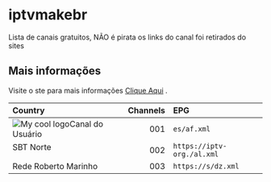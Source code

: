 # iptvmakebr
Lista de canais gratuitos, NÃO é pirata os links do canal foi retirados do sites

## Mais informações

Visite o ste para mais informações [Clique Aqui](https://maketvbr.wixsite.com/listatvbr) .

<table>
  <thead>
    <tr><th align="left">Country&nbsp;&nbsp;&nbsp;&nbsp;&nbsp;&nbsp;&nbsp;&nbsp;&nbsp;&nbsp;&nbsp;&nbsp;&nbsp;&nbsp;&nbsp;&nbsp;&nbsp;&nbsp;&nbsp;&nbsp;&nbsp;&nbsp;&nbsp;&nbsp;&nbsp;</th><th align="left">Channels</th><th align="left">EPG</th></tr>
  </thead>
  <tbody>
    <tr><td valign="top" rowspan="1"><img src="https://s2.dmcdn.net/u/9TvQN1X_UzxBWNIz3/60x60" alt="My cool logo"/>Canal do Usuário</td>  <td align="right" nowrap>001</td>  <td nowrap><code>es/af.xml</code></td></tr>
    <tr><td valign="top" rowspan="1">SBT Norte</td>  <td align="right" nowrap>002</td>  <td nowrap><code>https://iptv-org./al.xml</code></td></tr>
    <tr><td valign="top" rowspan="1">Rede Roberto Marinho</td> <td align="right" nowrap>003</td>  <td nowrap><code>https://s/dz.xml</code></td></tr>
  </tbody>
</table>

